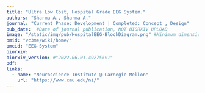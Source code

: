```yaml
---
title: "Ultra Low Cost, Hospital Grade EEG System."
authors: "Sharma A., Sharma A."
journal: "Current Phase: Development | Completed: Concept , Design"
pub_date:  #Date of journal publication, NOT BIORXIV UPLOAD
image: "/static/img/pub/HospitalEEG-BlockDiagram.png" #Minimum dimensions of
pmid: "vc3me/wiki/home/"
pmcid: "EEG-System"
biorxiv:
biorxiv_version: #"2022.06.01.492756v1"
pdf:
links:
  - name: "Neuroscience Institute @ Carnegie Mellon"
    url: "https://www.cmu.edu/ni/"   
---
```


